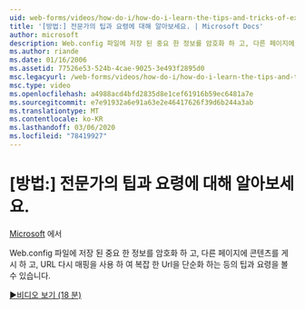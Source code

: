 ```yaml
---
uid: web-forms/videos/how-do-i/how-do-i-learn-the-tips-and-tricks-of-experts
title: '[방법:] 전문가의 팁과 요령에 대해 알아보세요. | Microsoft Docs'
author: microsoft
description: Web.config 파일에 저장 된 중요 한 정보를 암호화 하 고, 다른 페이지에 콘텐츠를 게시 하 고, 복잡 한 Url을 단순화 하는 등의 팁과 요령을 확인 합니다.
ms.author: riande
ms.date: 01/16/2006
ms.assetid: 77526e53-524b-4cae-9025-3e493f2895d0
msc.legacyurl: /web-forms/videos/how-do-i/how-do-i-learn-the-tips-and-tricks-of-experts
msc.type: video
ms.openlocfilehash: a4988acd4bfd2835d8e1cef61916b59ec6481a7e
ms.sourcegitcommit: e7e91932a6e91a63e2e46417626f39d6b244a3ab
ms.translationtype: MT
ms.contentlocale: ko-KR
ms.lasthandoff: 03/06/2020
ms.locfileid: "78419927"
---
```

# <a name="how-do-i-learn-the-tips-and-tricks-of-experts"></a>[방법:] 전문가의 팁과 요령에 대해 알아보세요.

[Microsoft](https://github.com/microsoft) 에서

Web.config 파일에 저장 된 중요 한 정보를 암호화 하 고, 다른 페이지에 콘텐츠를 게시 하 고, URL 다시 매핑을 사용 하 여 복잡 한 Url을 단순화 하는 등의 팁과 요령을 볼 수 있습니다.

[&#9654;비디오 보기 (18 분)](https://channel9.msdn.com/Blogs/ASP-NET-Site-Videos/how-do-i-learn-the-tips-and-tricks-of-experts)
